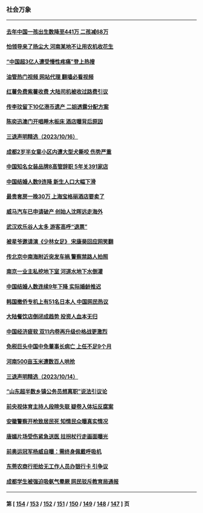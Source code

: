 ### 社会万象
---
#### [去年中国一孩出生数降至441万 二孩减68万](../../pages/ncid282/n14097038.md?10180445) 
#### [怕领导来了扬尘大 河南某地不让用农机收花生](../../pages/ncid282/n14096959.md?10180445) 
#### [“中国超3亿人遭受慢性疼痛”登上热搜](../../pages/ncid282/n14096904.md?10180445) 
#### [油管热门视频 网站代理 翻墙必看视频](http://138.2.39.72:81/youtube.html?epic-marker?10180445)
#### [红薯免费紫薯收费 大陆司机被收过路费引议](../../pages/ncid282/n14096920.md?10180445) 
#### [传李玟留下10亿港币遗产 二姐透露分配方案](../../pages/ncid282/n14096725.md?10180445) 
#### [陈奕迅澳门开唱睡木板床 酒店曝背后原因](../../pages/ncid282/n14096709.md?10180445) 
#### [三退声明精选（2023/10/16）](../../pages/ncid282/n14096746.md?10180445) 
#### [成都2岁半女童小区内遭大型犬撕咬 伤势严重](../../pages/ncid282/n14096383.md?10180445) 
#### [中国知名女装品牌8高管辞职 5年关391家店](../../pages/ncid282/n14096428.md?10180445) 
#### [中国结婚人数9连降 新生人口大幅下滑](../../pages/ncid282/n14096441.md?10180445) 
#### [最贵套房一晚30万 上海宝格丽酒店要卖了](../../pages/ncid282/n14096262.md?10180445) 
#### [威马汽车已申请破产 创始人沈晖远走海外](../../pages/ncid282/n14096228.md?10180445) 
#### [武汉欢乐谷人太多 游客高呼“退票”](../../pages/ncid282/n14096103.md?10180445) 
#### [被星爷邀请演《少林女足》 宋康昊回应网笑翻](../../pages/ncid282/n14095871.md?10180445) 
#### [传北京中南海附近突发车祸 警察禁路人拍照](../../pages/ncid282/n14095898.md?10180445) 
#### [南京一业主私挖地下室 河道水地下水倒灌](../../pages/ncid282/n14095834.md?10180445) 
#### [中国结婚人数连续9年下降 实际婚龄推迟](../../pages/ncid282/n14095669.md?10180445) 
#### [韩国撤侨专机上有51名日本人 中国网民热议](../../pages/ncid282/n14095658.md?10180445) 
#### [大陆餐饮店倒闭成趋势 投资人血本无归](../../pages/ncid282/n14095705.md?10180445) 
#### [中国经济疲软 双11内卷再升级价格战更激烈](../../pages/ncid282/n14095530.md?10180445) 
#### [免税巨头中国中免董事长病亡 上任不足9个月](../../pages/ncid282/n14095656.md?10180445) 
#### [河南500亩玉米遭数百人哄抢](../../pages/ncid282/n14095464.md?10180445) 
#### [三退声明精选（2023/10/14）](../../pages/ncid282/n14095504.md?10180445) 
#### [“山东超半数乡镇公务员想离职”说法引议论](../../pages/ncid282/n14095175.md?10180445) 
#### [前央视体育主持人段暄失联 疑卷入体坛反腐案](../../pages/ncid282/n14095220.md?10180445) 
#### [安徽警察开枪致居民死 知情民众曝真实情况](../../pages/ncid282/n14094963.md?10180445) 
#### [唐嫣片场受伤紧急送医 拄拐杖行走画面曝光](../../pages/ncid282/n14094927.md?10180445) 
#### [前奥运冠军杨威自曝：需终身佩戴呼吸机](../../pages/ncid282/n14094806.md?10180445) 
#### [东莞农商行拒给无工作人员办银行卡 引争议](../../pages/ncid282/n14094807.md?10180445) 
#### [成都学生被强迫吸氨气晕厥 网民驳斥教育局通报](../../pages/ncid282/n14094660.md?10180445) 

---
#### 第 [ [154](./154.md?10180445) / [153](./153.md?10180445) / [152](./152.md?10180445) / [151](./151.md?10180445) / [150](./150.md?10180445) / [149](./149.md?10180445) / [148](./148.md?10180445) / [147](./147.md?10180445) ] 页

